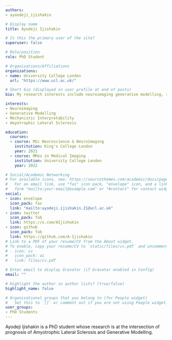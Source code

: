 ```yaml
---
authors:
- ayoodeji_ijishakin

# Display name
title: Ayodeji Ijishakin

# Is this the primary user of the site?
superuser: false

# Role/position
role: PhD Student

# Organizations/Affiliations
organizations:
- name: University College London
  url: "https://www.ucl.ac.uk/"

# Short bio (displayed in user profile at end of posts)
bio: My research interests include neuroimaging generative modelling, representation learning and mecehanistic interpretability.

interests:
- Neuroimaging
- Generative Modelling
- Mechanistic Interpretability
- Amyotrophic Lateral Sclerosis 

education:
  courses:
  - course: MSc Neuroscience & Neuroimaging
    institution: King's College London
    year: 2021
  - course: MRes in Medical Imaging
    institution: University College London
    year: 2022

# Social/Academic Networking
# For available icons, see: https://sourcethemes.com/academic/docs/page-builder/#icons
#   For an email link, use "fas" icon pack, "envelope" icon, and a link in the
#   form "mailto:your-email@example.com" or "#contact" for contact widget.
social:
- icon: envelope
  icon_pack: fas
  link: "mailto:ayodeji.ijishakin.21@ucl.ac.uk"
- icon: twitter
  icon_pack: fab
  link: https://x.com/AIjishakin
- icon: github
  icon_pack: fab
  link: https://github.com/A-Ijishakin
# Link to a PDF of your resume/CV from the About widget.
# To enable, copy your resume/CV to `static/files/cv.pdf` and uncomment the lines below.
# - icon: cv
#   icon_pack: ai
#   link: files/cv.pdf

# Enter email to display Gravatar (if Gravatar enabled in Config)
email: ""

# Highlight the author in author lists? (true/false)
highlight_name: false

# Organizational groups that you belong to (for People widget)
#   Set this to `[]` or comment out if you are not using People widget.
user_groups:
- PhD Students
---
```


Ayodeji Ijishakin is a PhD student whose research is at the intersection of prognosis of Amyotrophic Lateral Sclerosis and Generative Modelling. 
